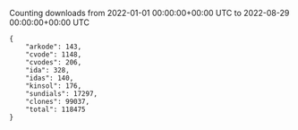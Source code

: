 
Counting downloads from 2022-01-01 00:00:00+00:00 UTC to 2022-08-29 00:00:00+00:00 UTC

```
{
    "arkode": 143,
    "cvode": 1148,
    "cvodes": 206,
    "ida": 328,
    "idas": 140,
    "kinsol": 176,
    "sundials": 17297,
    "clones": 99037,
    "total": 118475
}
```
